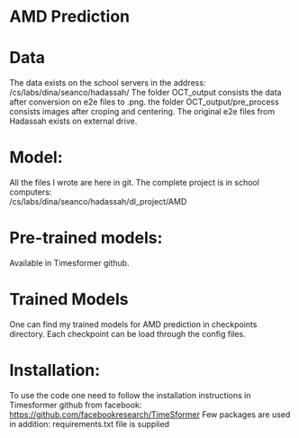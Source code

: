 # AMD Prediction

# Data
The data exists on the school servers in the address:
/cs/labs/dina/seanco/hadassah/
The folder OCT_output consists the data after conversion on e2e files to .png.
the folder OCT_output/pre_process consists images after croping and centering.
The original e2e files from Hadassah exists on external drive.

# Model:
All the files I wrote are here in git.
The complete project is in school computers:  
/cs/labs/dina/seanco/hadassah/dl_project/AMD

# Pre-trained models:
Available in Timesformer github.

# Trained Models
One can find my trained models for AMD prediction in checkpoints directory.
Each checkpoint can be load through the config files.

# Installation:
To use the code one need to follow the installation instructions in Timesformer github from facebook:
https://github.com/facebookresearch/TimeSformer
Few packages are used in addition:
requirements.txt file is supplied
